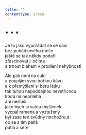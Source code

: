 ```yaml
---
title: ''
contentType: prose
---
```


## \* \* \*

Je to jako vypořádat se se saní  
bez pohádkového meče  
ještě se tak někdy podaří  
zfascinovat ji očima  
a trnout blahem v prodlení nehybnosti

Ale pak není na cukr  
a poupíjím svou hořkou kávu  
a k přemýšlení si beru látku  
tak tuhou nepoddajnou nevstřícnou  
která mi nepřiléhá  
ani nesluší  
jako bych si vatou myšlenek  
vycpal ramena a vyztužený  
byl zase ten svůdný mrchožrout  
co se s tím patlá  
patlá a sere
